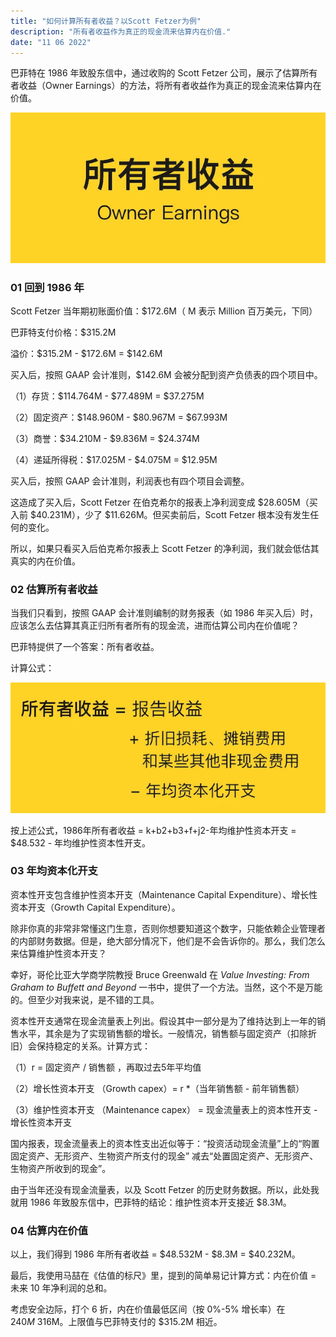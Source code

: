 ```yaml
---
title: "如何计算所有者收益？以Scott Fetzer为例"
description: "所有者收益作为真正的现金流来估算内在价值."
date: "11 06 2022"
---
```


巴菲特在 1986 年致股东信中，通过收购的 Scott Fetzer 公司，展示了估算所有者收益（Owner Earnings）的方法，将所有者收益作为真正的现金流来估算内在价值。

![Owner Earnings](/public/blogimages/owner-earnings.png)

### 01 回到 1986 年

Scott Fetzer 当年期初账面价值：$172.6M（ M 表示 Million 百万美元，下同）

巴菲特支付价格：$315.2M

溢价：$315.2M - $172.6M = $142.6M

买入后，按照 GAAP 会计准则，$142.6M 会被分配到资产负债表的四个项目中。

（1）存货：$114.764M - $77.489M = $37.275M

（2）固定资产：$148.960M - $80.967M = $67.993M

（3）商誉：$34.210M - $9.836M = $24.374M

（4）递延所得税：$17.025M - $4.075M = $12.95M

买入后，按照 GAAP 会计准则，利润表也有四个项目会调整。

这造成了买入后，Scott Fetzer 在伯克希尔的报表上净利润变成 $28.605M（买入前 $40.231M），少了 $11.626M。但买卖前后，Scott Fetzer 根本没有发生任何的变化。

所以，如果只看买入后伯克希尔报表上 Scott Fetzer 的净利润，我们就会低估其真实的内在价值。

### 02 估算所有者收益

当我们只看到，按照 GAAP 会计准则编制的财务报表（如 1986 年买入后）时，应该怎么去估算其真正归所有者所有的现金流，进而估算公司内在价值呢？

巴菲特提供了一个答案：所有者收益。

计算公式：

![所有者收益计算公式](/public/blogimages/ownerEarningsCalulate.png)

按上述公式，1986年所有者收益 = k+b2+b3+f+j2-年均维护性资本开支 = $48.532 - 年均维护性资本性开支。


### 03 年均资本化开支

资本性开支包含维护性资本开支（Maintenance Capital Expenditure）、增长性资本开支（Growth Capital Expenditure）。

除非你真的非常非常懂这门生意，否则你想要知道这个数字，只能依赖企业管理者的内部财务数据。但是，绝大部分情况下，他们是不会告诉你的。那么，我们怎么来估算维护性资本开支？

幸好，哥伦比亚大学商学院教授 Bruce Greenwald 在 *Value Investing: From Graham to Buffett and Beyond* 一书中，提供了一个方法。当然，这个不是万能的。但至少对我来说，是不错的工具。

资本性开支通常在现金流量表上列出。假设其中一部分是为了维持达到上一年的销售水平，其余是为了实现销售额的增长。一般情况，销售额与固定资产（扣除折旧）会保持稳定的关系。计算方式：

（1）r = 固定资产 / 销售额 ，再取过去5年平均值

（2）增长性资本开支 （Growth capex）= r *（当年销售额 - 前年销售额）

（3）维护性资本开支 （Maintenance capex） =  现金流量表上的资本性开支 - 增长性资本开支

国内报表，现金流量表上的资本性支出近似等于：“投资活动现金流量”上的“购置固定资产、无形资产、生物资产所支付的现金” 减去“处置固定资产、无形资产、生物资产所收到的现金”。

由于当年还没有现金流量表，以及 Scott Fetzer 的历史财务数据。所以，此处我就用 1986 年致股东信中，巴菲特的结论：维护性资本开支接近 $8.3M。

### 04 估算内在价值

以上，我们得到 1986 年所有者收益 = $48.532M - $8.3M = $40.232M。

最后，我使用马喆在《估值的标尺》里，提到的简单易记计算方式：内在价值 = 未来 10 年净利润的总和。

考虑安全边际，打个 6 折，内在价值最低区间（按 0%-5% 增长率）在 $240M~$316M。上限值与巴菲特支付的 $315.2M 相近。


